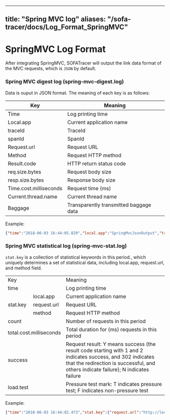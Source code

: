 
---
title: "Spring MVC log"
aliases: "/sofa-tracer/docs/Log_Format_SpringMVC"
---


# SpringMVC Log Format
After integrating SpringMVC, SOFATracer will output the link data format of the MVC requests, which is `JSON` by default.

### Spring MVC digest log (spring-mvc-digest.log)

Data is ouput in JSON format. The meaning of each key is as follows:

Key | Meaning
--------- | -------------
 Time | Log printing time
 Local.app | Current application name
 traceId | TraceId
 spanId | SpanId
 Request.url | Request URL
 Method | Request HTTP method
 Result.code | HTTP return status code
 req.size.bytes | Request body size
 resp.size.bytes | Response body size
 Time.cost.milliseconds | Request time (ms)
 Current.thread.name | Current thread name
 Baggage | Transparently transmitted baggage data

Example:

```json
{"time":"2018-06-03 16:44:05.829","local.app":"SpringMvcJsonOutput","traceId":"c0a80d9e1528015445828101064625","spanId":"0","request.url":"http://localhost:63933/greeting","method":"GET","result.code":"200","req.size.bytes":0,"resp.size.bytes":50,"time.cost.milliseconds":1,"current.thread.name":"http-nio-auto-1-exec-10","baggage":""}
```

### Spring MVC statistical log (spring-mvc-stat.log)

`stat.key` is a collection of statistical keywords in this period., which uniquely determines a set of statistical data, including local.app, request.url, and method field.

<table>
   <tr>
      <td colspan="2">Key</td>
      <td>Meaning</td>
   </tr>
   <tr>
      <td colspan="2">time</td>
      <td>Log printing time</td>
   </tr>
   <tr>
      <td rowspan="3">stat.key</td>
      <td>local.app</td>
      <td>Current application name</td>
   </tr>
   <tr>
      <td>request.url</td>
      <td>Request URL</td>
   </tr>
   <tr>
      <td> method </td>
      <td>Request HTTP method</td>
   </tr>
   <tr>
      <td colspan="2">count</td>
      <td>Number of requests in this period</td>
   </tr>
   <tr>
      <td colspan="2">total.cost.milliseconds</td>
      <td>Total duration for (ms) requests in this period</td>
   </tr>
   <tr>
      <td colspan="2">success</td>
      <td>Request result: Y means success (the result code starting with 1 and 2 indicates success, and 302 indicates that the redirection is successful, and others indicate failure); N indicates failure</td>
   </tr>
   <tr>
      <td colspan="2">load.test</td>
      <td>Pressure test mark: T indicates pressure test; F indicates non-pressure test</td>
   </tr>
</table>

Example:

```json
{"time":"2018-06-03 16:44:02.473","stat.key":{"request.url":"http://localhost:63933/greeting","local.app":"SpringMvcJsonOutput","method":"GET"},"count":5,"total.cost.milliseconds":149,"success":"Y","load.test":"F"}
```